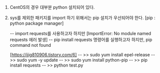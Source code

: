 1. CentOS의 경우 대부분 python 설치되어 있다.

2. sys를 제외한 패키지를 import 하기 위해서는 pip 설치가 우선되어야 한다.
   [pip : python package manager]
   
   -- import requests를 사용하고자 하지만 [ImportError: No module named requests 에러 발생]
   -- pip install requests 명령어를 실행하고자 하지만, pip command not found
   
   [https://jjig810906.tistory.com/6]
   -- >> sudo yum install epel-release
   -- >> sudo yum -y update
   -- >> sudo yum install python-pip
   -- >> pip install requests 
   -- >> python test.py
